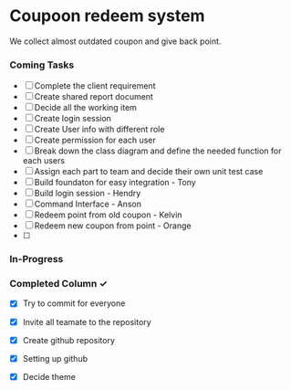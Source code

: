 # Coupoon redeem system
We collect almost outdated coupon and give back point.

### Coming Tasks

- [ ] Complete the client requirement  
- [ ] Create shared report document  
- [ ] Decide all the working item  
- [ ] Create login session  
- [ ] Create User info with different role  
- [ ] Create permission for each user  
- [ ] Break down the class diagram and define the needed function for each users  
- [ ] Assign each part to team and decide their own unit test case 
- [ ] Build foundaton for easy integration - Tony
- [ ] Build login session - Hendry
- [ ] Command Interface - Anson
- [ ] Redeem point from old coupon - Kelvin
- [ ] Redeem new coupon from point - Orange
- [ ] 


### In-Progress


### Completed Column ✓
- [x] Try to commit for everyone  
- [x] Invite all teamate to the repository  
- [x] Create github repository  
- [x] Setting up github  
- [x] Decide theme  

